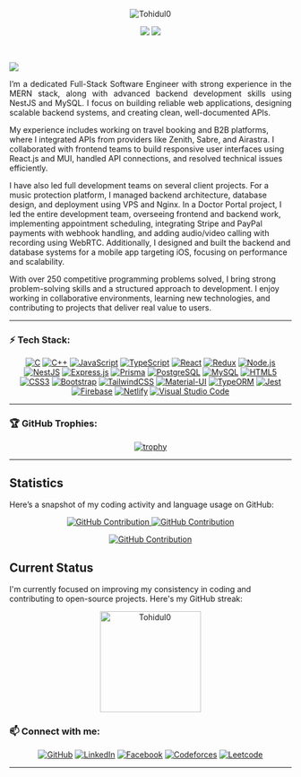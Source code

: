 <p align="center">
  <img src="https://readme-typing-svg.herokuapp.com?color=1AF761&lines=Hey,+There!;I+am+Tohidul+Alam;A+Software+Engineer&center=true&width=500&height=45" alt="Tohidul0">
</p>

<p align="center">
  <img src="https://img.shields.io/github/followers/Tohidul0.svg?style=social&label=Followers" />
  <img src="https://komarev.com/ghpvc/?username=Tohidul0&style=plastic" />
  
</p>
<br/>


</p>
<img src="https://user-images.githubusercontent.com/73097560/115834477-dbab4500-a447-11eb-908a-139a6edaec5c.gif"></a>


<p align=justify>
I’m a dedicated Full-Stack Software Engineer with strong experience in the MERN stack, along with advanced backend development skills using NestJS and MySQL. I focus on building reliable web applications, designing scalable backend systems, and creating clean, well-documented APIs.

My experience includes working on travel booking and B2B platforms, where I integrated APIs from providers like Zenith, Sabre, and Airastra. I collaborated with frontend teams to build responsive user interfaces using React.js and MUI, handled API connections, and resolved technical issues efficiently.

I have also led full development teams on several client projects. For a music protection platform, I managed backend architecture, database design, and deployment using VPS and Nginx. In a Doctor Portal project, I led the entire development team, overseeing frontend and backend work, implementing appointment scheduling, integrating Stripe and PayPal payments with webhook handling, and adding audio/video calling with recording using WebRTC. Additionally, I designed and built the backend and database systems for a mobile app targeting iOS, focusing on performance and scalability.

With over 250 competitive programming problems solved, I bring strong problem-solving skills and a structured approach to development. I enjoy working in collaborative environments, learning new technologies, and contributing to projects that deliver real value to users.
</p>




---

### ⚡ Tech Stack:
<div align="center">
  
[![C](https://img.shields.io/badge/C-%2300599C.svg?style=flat-square&logo=c&logoColor=white)]()
[![C++](https://img.shields.io/badge/C++-%2300599C.svg?style=flat-square&logo=c%2B%2B&logoColor=white)]()
[![JavaScript](https://img.shields.io/badge/JavaScript-%23F7DF1E.svg?style=flat-square&logo=javascript&logoColor=black)]()
[![TypeScript](https://img.shields.io/badge/TypeScript-%23007ACC.svg?style=flat-square&logo=typescript&logoColor=white)]()
[![React](https://img.shields.io/badge/React-%2320232a.svg?style=flat-square&logo=react&logoColor=%2361DAFB)]()
[![Redux](https://img.shields.io/badge/Redux-%23593d88.svg?style=flat-square&logo=redux&logoColor=white)]()
[![Node.js](https://img.shields.io/badge/Node.js-%23339933.svg?style=flat-square&logo=nodedotjs&logoColor=white)]()
[![NestJS](https://img.shields.io/badge/NestJS-%E0234E.svg?style=flat-square&logo=nestjs&logoColor=white)]()
[![Express.js](https://img.shields.io/badge/Express.js-%23000000.svg?style=flat-square&logo=express&logoColor=white)]()
[![Prisma](https://img.shields.io/badge/Prisma-%2300A8E6.svg?style=flat-square&logo=prisma&logoColor=white)]()
[![PostgreSQL](https://img.shields.io/badge/PostgreSQL-%23336791.svg?style=flat-square&logo=postgresql&logoColor=white)]()
[![MySQL](https://img.shields.io/badge/MySQL-%2300f.svg?style=flat-square&logo=mysql&logoColor=white)]()
[![HTML5](https://img.shields.io/badge/HTML5-%23E34F26.svg?style=flat-square&logo=html5&logoColor=white)]()
[![CSS3](https://img.shields.io/badge/CSS3-%231572B6.svg?style=flat-square&logo=css3&logoColor=white)]()
[![Bootstrap](https://img.shields.io/badge/Bootstrap-%23563D7C.svg?style=flat-square&logo=bootstrap&logoColor=white)]()
[![TailwindCSS](https://img.shields.io/badge/TailwindCSS-%2338B2AC.svg?style=flat-square&logo=tailwind-css&logoColor=white)]()
[![Material-UI](https://img.shields.io/badge/Material-UI-%3A2D88C1.svg?style=flat-square&logo=material-ui&logoColor=white)]()
[![TypeORM](https://img.shields.io/badge/TypeORM-%23E34F26.svg?style=flat-square&logo=typeorm&logoColor=white)]()
[![Jest](https://img.shields.io/badge/Jest-%23C21325.svg?style=flat-square&logo=jest&logoColor=white)]()
[![Firebase](https://img.shields.io/badge/Firebase-%23039BE5.svg?style=flat-square&logo=firebase)]()
[![Netlify](https://img.shields.io/badge/Netlify-%2300C7B7.svg?style=flat-square&logo=netlify&logoColor=white)]()
[![Visual Studio Code](https://img.shields.io/badge/Visual_Studio_Code-%23007ACC.svg?style=flat-square&logo=visual-studio-code&logoColor=white)]()

</div>


---


### 🏆 GitHub Trophies:

<div align="center">
  
[![trophy](https://github-profile-trophy.vercel.app/?username=Tohidul0&theme=gruvbox)](https://github.com/ryo-ma/github-profile-trophy)

</div>

---

## Statistics

Here’s a snapshot of my coding activity and language usage on GitHub:

<p align="center">
  <a href="https://github.com/Tohidul0">
    <img src="https://github-profile-summary-cards.vercel.app/api/cards/repos-per-language?username=Tohidul0&theme=dark" alt="GitHub Contribution"/>
  </a>
  <a href="https://github.com/Tohidul0">
    <img src="https://github-profile-summary-cards.vercel.app/api/cards/stats?username=Tohidul0&theme=dark" alt="GitHub Contribution"/>
  </a>
</p>
<p align="center">
  <a href="https://github.com/Tohidul0">
    <img src="https://github-profile-summary-cards.vercel.app/api/cards/profile-details?username=Tohidul0&theme=dark" alt="GitHub Contribution"/>
  </a>
</p>

## Current Status

I'm currently focused on improving my consistency in coding and contributing to open-source projects. Here's my GitHub streak:

<p align="center">
  <img align="center" height="180em" src="https://github-readme-streak-stats.herokuapp.com?user=Tohidul0&theme=black-ice&hide_border=true&date_format=j%20M%5B%20Y%5D&card_width=1000&background=45%2C070076%2C000000" alt="Tohidul0" />
</p>
  
</div>

### 📫 Connect with me:

<div align="center">

[![GitHub](https://img.shields.io/badge/GitHub-%2312100E.svg?&style=flat-square&logo=github&logoColor=white)](https://github.com/Tohidul0)
[![LinkedIn](https://img.shields.io/badge/LinkedIn-%230077B5.svg?&style=flat-square&logo=linkedin&logoColor=white)](https://www.linkedin.com/in/mohammad-tohidul-alam-361115265/)
[![Facebook](https://img.shields.io/badge/Facebook-%231877F2.svg?&style=flat-square&logo=facebook&logoColor=white)](https://www.facebook.com/profile.php?id=100009415096366)
[![Codeforces](https://img.shields.io/badge/Codeforces-%23000000.svg?&style=flat-square&logo=codeforces&logoColor=white)](https://codeforces.com/profile/Akilakil)
[![Leetcode](https://img.shields.io/badge/LeetCode-%23000000.svg?&style=flat-square&logo=leetcode&logoColor=white)](https://leetcode.com/Tohidul45/)

</div>

---
